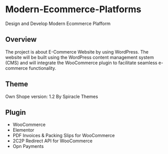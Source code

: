 # Modern-Ecommerce-Platforms
Design and Develop Modern Ecommerce Plafform

## Overview
The project is about E-Commerce Website by using WordPress. The website will be built using the WordPress content management system (CMS) and will integrate the WooCommerce plugin to facilitate seamless e-commerce functionality.

## Theme
Own Shope version: 1.2
By Spiracle Themes

## Plugin
- WooCommerce
- Elementor
- PDF Invoices & Packing Slips for WooCommerce
- 2C2P Redirect API for WooCommerce
- Opn Payments
